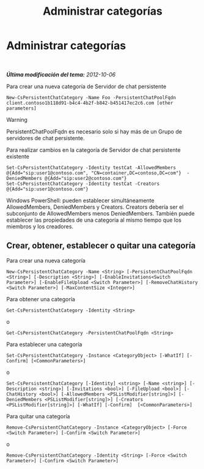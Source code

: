 ﻿---
title: Administrar categorías
TOCTitle: Administrar categorías
ms:assetid: 1b118d91-b4c4-4b2f-b842-b451417ec2c6
ms:mtpsurl: https://technet.microsoft.com/es-es/library/JJ204719(v=OCS.15)
ms:contentKeyID: 48274584
ms.date: 01/07/2017
mtps_version: v=OCS.15
ms.translationtype: HT
---

# Administrar categorías

 

_**Última modificación del tema:** 2012-10-06_

Para crear una nueva categoría de Servidor de chat persistente

    New-CsPersistentChatCategory -Name Foo -PersistentChatPoolFqdn client.contoso1b118d91-b4c4-4b2f-b842-b451417ec2c6.com [other parameters]

> [!WARNING]  
> PersistentChatPoolFqdn es necesario solo si hay más de un Grupo de servidores de chat persistente.



Para realizar cambios en la categoría de Servidor de chat persistente existente

    Set-CsPersistentChatCategory -Identity testCat -AllowedMembers @{Add="sip:user1@contoso.com", "CN=container,DC=contoso,DC=com"}  -DeniedMembers @{Add="sip:user2@contoso.com"}
    Set-CsPersistentChatCategory -Identity testCat -Creators @{Add="sip:user1@contoso.com"}

Windows PowerShell: pueden establecer simultáneamente AllowedMembers, DeniedMembers y Creators. Creators debería ser el subconjunto de AllowedMembers menos DeniedMembers. También puede establecer las propiedades de una categoría al mismo tiempo que los miembros y los creadores.

## Crear, obtener, establecer o quitar una categoría

Para crear una nueva categoría

    New-CsPersistentChatCategory -Name <String> [-PersistentChatPoolFqdn <String>] [-Description <String>] [-EnableInvitations<Switch Parameter>] [-EnableFileUpload <Switch Parameter>] [-RemoveChatHistory <Switch Parameter>] [-MaxContentSize <Integer>]

Para obtener una categoría

    Get-CsPersistentChatCategory -Identity <String>

o

    Get-CsPersistentChatCategory -PersistentChatPoolFqdn <String>

Para establecer una categoría

    Set-CsPersistentChatCategory -Instance <CategoryObject> [-WhatIf] [-Confirm] [<CommonParameters>]

o

    Set-CsPersistentChatCategory [-Identity] <string> [-Name <string>] [-Description <string>] [-Invitations <bool>] [-FileUpload <bool>] [-ChatHistory <bool>] [-AllowedMembers <PSListModifier[string]>] [-DeniedMembers <PSListModifier[string]>] [-Creators <PSListModifier[string]>] [-WhatIf] [-Confirm]  [<CommonParameters>]

Para quitar una categoría

    Remove-CsPersistentChatCategory -Instance <CategoryObject> [-Force <Switch Parameter>] [-Confirm <Switch Parameter>]

o

    Remove-CsPersistentChatCategory -Identity <String> [-Force <Switch Parameter>] [-Confirm <Switch Parameter>]


